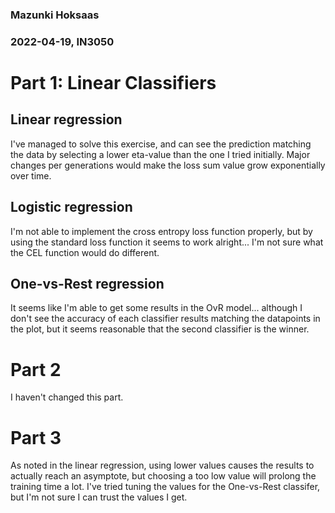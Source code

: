 
### Mazunki Hoksaas
### 2022-04-19, IN3050

# Part 1: Linear Classifiers

## Linear regression
I've managed to solve this exercise, and can see the prediction matching the data by selecting a lower eta-value than the one I tried initially. Major changes per generations would make the loss sum value grow exponentially over time.

## Logistic regression
I'm not able to implement the cross entropy loss function properly, but by using the standard loss function it seems to work alright... I'm not sure what the CEL function would do different.

## One-vs-Rest regression
It seems like I'm able to get some results in the OvR model... although I don't see the accuracy of each classifier results matching the datapoints in the plot, but it seems reasonable that the second classifier is the winner.

# Part 2
I haven't changed this part.


# Part 3
As noted in the linear regression, using lower values causes the results to actually reach an asymptote, but choosing a too low value will prolong the training time a lot. I've tried tuning the values for the One-vs-Rest classifer, but I'm not sure I can trust the values I get.


